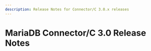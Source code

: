 ```yaml
---
description: Release Notes for Connector/C 3.0.x releases
---
```


# MariaDB Connector/C 3.0 Release Notes

